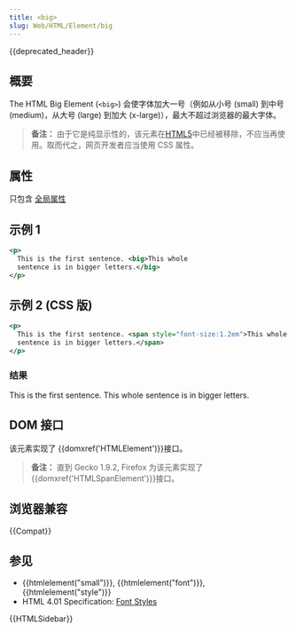 ```yaml
---
title: <big>
slug: Web/HTML/Element/big
---
```


{{deprecated_header}}

## 概要

The HTML Big Element (`<big>`) 会使字体加大一号（例如从小号 (small) 到中号 (medium)，从大号 (large) 到加大 (x-large)），最大不超过浏览器的最大字体。

> **备注：** 由于它是纯显示性的，该元素在[HTML5](/zh-CN/docs/Web/Guide/HTML/HTML5)中已经被移除，不应当再使用。取而代之，网页开发者应当使用 CSS 属性。

## 属性

只包含 [全局属性](/zh-CN/docs/HTML/global_attributes)

## 示例 1

```xml
<p>
  This is the first sentence. <big>This whole
  sentence is in bigger letters.</big>
</p>
```

## 示例 2 (CSS 版)

```xml
<p>
  This is the first sentence. <span style="font-size:1.2em">This whole
  sentence is in bigger letters.</span>
</p>
```

### 结果

This is the first sentence. This whole sentence is in bigger letters.

## DOM 接口

该元素实现了 {{domxref('HTMLElement')}}接口。

> **备注：** 直到 Gecko 1.9.2, Firefox 为该元素实现了{{domxref('HTMLSpanElement')}}接口。

## 浏览器兼容

{{Compat}}

## 参见

- {{htmlelement("small")}}, {{htmlelement("font")}}, {{htmlelement("style")}}
- HTML 4.01 Specification: [Font Styles](http://www.w3.org/TR/html4/present/graphics.html#h-15.2)

{{HTMLSidebar}}
